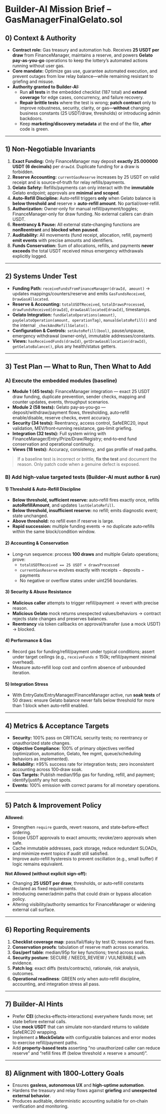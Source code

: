 # Builder-AI Mission Brief – GasManagerFinalGelato.sol

## 0) Context & Authority
- **Contract role:** Gas treasury and automation hub. Receives **25 USDT per draw** from FinanceManager, maintains a reserve, and powers **Gelato pay‑as‑you‑go** operations to keep the lottery’s automated actions running without user gas.
- **Core mandate:** Optimize gas use, guarantee automated execution, and prevent outages from low relay balance—while remaining resistant to griefing and misuse.
- **Authority granted to Builder‑AI:**
  - Run **all tests** in the embedded checklist (187 total) and **extend coverage** for edge cases, concurrency, and failure recovery.
  - **Repair brittle tests** where the test is wrong; **patch contract** only to improve robustness, security, clarity, or gas—**without** changing business constants (25 USDT/draw, thresholds) or introducing admin backdoors.
  - Keep **marketing/discovery metadata** at the end of the file, **after** code is green.

---

## 1) Non‑Negotiable Invariants
1. **Exact Funding:** Only FinanceManager may deposit **exactly 25.000000 USDT (6 decimals)** per `drawId`. Duplicate funding for a draw is forbidden.
2. **Reserve Accounting:** `currentGasReserve` increases by 25 USDT on valid receipt and is source‑of‑truth for relay refills/payments.
3. **Gelato Safety:** Refills/payments can only interact with the **immutable** Gelato endpoint; approvals are **minimal and scoped**.
4. **Auto‑Refill Discipline:** Auto‑refill triggers **only** when Gelato balance is **below threshold** **and** reserve ≥ **auto‑refill amount**. No partial/over‑refill.
5. **Authorization:** Owner‑only for manual refill/payment/toggles; FinanceManager‑only for draw funding. No external callers can drain USDT.
6. **Reentrancy & Pause:** All external state‑changing functions are **nonReentrant** and **blocked when paused**.
7. **Auditability:** All movements (fund receipt, allocation, refill, payment) **emit events** with precise amounts and identifiers.
8. **Funds Conservation:** Sum of allocations, refills, and payments **never exceeds** the total USDT received minus emergency withdrawals explicitly logged.

---

## 2) Systems Under Test
- **Funding Path:** `receiveFundsFromFinanceManager(drawId, amount)` → updates mappings/counters/reserve and emits `GasFundsReceived`, `DrawGasAllocated`.
- **Reserve & Accounting:** `totalUSDTReceived`, `totalDrawsProcessed`, `drawFundsReceived[drawId]`, `drawGasAllocated[drawId]`, timestamps.
- **Gelato Integration:** `fundGelatoOperations(amount)`, `payGelatoOperation(amount, operationTag)`, `manualGelatoRefill()` and the internal `_checkAndRefillGelato()`.
- **Configuration & Controls:** `setAutoRefill(bool)`, pause/unpause, emergency withdrawal (owner‑only), immutable addresses/constants.
- **Views:** `hasReceivedFunds(drawId)`, `getDrawGasAllocation(drawId)`, `getGelatoBalance()`, plus any health/status getters.

---

## 3) Test Plan — What to Run, Then What to Add

### A) Execute the embedded modules (baseline)
- **Module 1 (45 tests):** FinanceManager integration — exact 25 USDT draw funding, duplicate prevention, sender checks, mapping and counter updates, events, throughput scenarios.
- **Module 2 (58 tests):** Gelato pay‑as‑you‑go — deposit/withdraw/payment flows, thresholding, auto‑refill enable/disable, reserve checks, event accuracy.
- **Security (34 tests):** Reentrancy, access control, SafeERC20, input validation, MEV/front‑running resistance, gas‑limit griefing.
- **Integration (32 tests):** Full system wiring with FinanceManager/Entry/Prize/Draw/Registry; end‑to‑end fund conservation and operational continuity.
- **Views (18 tests):** Accuracy, consistency, and gas profile of read paths.

> If a baseline test is incorrect or brittle, **fix the test** and document the reason. Only patch code when a genuine defect is exposed.

### B) Add high‑value targeted tests (Builder‑AI must author & run)

#### 1) Threshold & Auto‑Refill Discipline
- **Below threshold, sufficient reserve:** auto‑refill fires exactly once, refills **autoRefillAmount**, and updates `lastGelatoRefill`.
- **Below threshold, insufficient reserve:** no refill; emits diagnostic event; state unchanged.
- **Above threshold:** no refill even if reserve is large.
- **Rapid succession:** multiple funding events → no duplicate auto‑refills within the same block/condition window.

#### 2) Accounting & Conservation
- Long‑run sequence: process **100 draws** and multiple Gelato operations; prove:
  - `totalUSDTReceived == 25 USDT × drawsProcessed`  
  - `currentGasReserve` evolves exactly with receipts − deposits − payments  
  - No negative or overflow states under uint256 boundaries.

#### 3) Security & Abuse Resistance
- **Malicious caller** attempts to trigger refill/payment → revert with precise reason.
- **Malicious Gelato** mock returns unexpected values/behaviors → contract rejects state changes and preserves balances.
- **Reentrancy** via token callbacks on approval/transfer (use a mock USDT) → blocked.

#### 4) Performance & Gas
- Record gas for funding/refill/payment under typical conditions; assert under target ceilings (e.g., `receiveFunds` ≤ 150k; refill/payment minimal overhead).
- Measure auto‑refill loop cost and confirm absence of unbounded iteration.

#### 5) Integration Stress
- With EntryGate/EntryManager/FinanceManager active, run **soak tests** of 50 draws: ensure Gelato balance never falls below threshold for more than 1 block when auto‑refill enabled.

---

## 4) Metrics & Acceptance Targets
- **Security:** 100% pass on CRITICAL security tests; no reentrancy or unauthorized state changes.
- **Objective Compliance:** 100% of primary objectives verified (optimization, automation, Gelato, fee mgmt, queue/scheduling behaviors as implemented).
- **Reliability:** ≥95% success rate for integration tests; zero inconsistent accounting across 100‑draw soak.
- **Gas Targets:** Publish median/95p gas for funding, refill, and payment; identify/justify any hot spots.
- **Events:** 100% emission with correct params for all monetary operations.

---

## 5) Patch & Improvement Policy
**Allowed:**
- Strengthen `require` guards, revert reasons, and state‑before‑effect ordering.
- Scope USDT approvals to exact amounts; revoke/zero approvals when safe.
- Cache immutable addresses, pack storage, reduce redundant SLOADs, and minimize event topics if audit still satisfied.
- Improve auto‑refill hysteresis to prevent oscillation (e.g., small buffer) if logic remains equivalent.

**Not Allowed (without explicit sign‑off):**
- Changing **25 USDT per draw**, thresholds, or auto‑refill constants declared as fixed requirements.
- Introducing owner/admin paths that could drain or bypass allocation policy.
- Altering visibility/authority semantics for FinanceManager or widening external call surface.

---

## 6) Reporting Requirements
1. **Checklist coverage map**: pass/fail/flaky by test ID; reasons and fixes.
2. **Conservation proofs**: tabulation of reserve math across scenarios.
3. **Gas/perf table**: median/95p for key functions; trend across soak.
4. **Security posture**: SECURE / NEEDS_REVIEW / VULNERABLE with evidence.
5. **Patch log**: exact diffs (tests/contracts), rationale, risk analysis, outcomes.
6. **Operational readiness**: GREEN only when auto‑refill discipline, accounting, and integration stress all pass.

---

## 7) Builder‑AI Hints
- Prefer **CEI** (checks‑effects‑interactions) everywhere funds move; set state before external calls.
- Use **mock USDT** that can simulate non‑standard returns to validate SafeERC20 wrapping.
- Implement a **MockGelato** with configurable balances and error modes to exercise refill/payment paths.
- Add **property‑based tests** asserting “no unauthorized caller can reduce reserve” and “refill fires iff (below threshold ∧ reserve ≥ amount)”.

---

## 8) Alignment with 1800‑Lottery Goals
- Ensures **gasless, autonomous UX** and **high‑uptime automation**.
- Hardens the treasury and relay flows against **griefing** and **unexpected external behavior**.
- Produces auditable, deterministic accounting suitable for on‑chain verification and monitoring.

